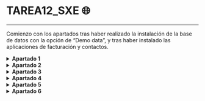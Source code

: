 # TAREA12_SXE 🌐
---
Comienzo con los apartados tras haber realizado la instalación de la base de datos con la opción de “Demo
data”, y tras haber instalado las aplicaciones de facturación y contactos.
<details>
<summary> <b> Apartado 1 </b> </summary>

Para crear la tabla de 'EmpresasFCT' he escrito lo siguiente:
```sql
CREATE TABLE IF NOT EXISTS public.EmpresasFCT(
	idEmpresa SERIAL PRIMARY KEY,
	nombre VARCHAR(40),
	quiereAlumnos BOOLEAN,
	numAlumnos INTEGER,
	fechaContacto DATE
);
```
![imagen](https://github.com/user-attachments/assets/7745f670-2eb7-4de2-aa06-9e1ba84d2cab)

Y este es el resultado:

![imagen](https://github.com/user-attachments/assets/7bb2d4d9-c4b8-4841-a4dc-da3c75803831)

</details>

<details>
<summary> <b> Apartado 2 </b></summary>

```sql
INSERT INTO public.EmpresasFCT (nombre, quiereAlumnos, numAlumnos, fechaContacto)
VALUES
    ('Empresa1', TRUE, 2, '2025-03-15'),
    ('Empresa2', FALSE, 0, '2025-04-23'),
    ('Empresa3', TRUE, 1, '2025-02-04'),
    ('Empresa4', TRUE, 4, '2025-05-10'),
    ('Empresa5', FALSE, 0, '2025-03-12');
);
```
![imagen](https://github.com/user-attachments/assets/fc8b1e9f-30ac-4e7d-ba0c-520d0c53eb21)

Y este es el resultado:

![imagen](https://github.com/user-attachments/assets/e8854ec0-572a-4dfe-9523-cf02b6d8aa3c)

</details>

<details>
<summary> <b> Apartado 3 </b></summary>

```sql
select * from EmpresasFCT order by fechaContacto
```
![imagen](https://github.com/user-attachments/assets/efa226e7-30b7-45c2-b944-f7bb5b5d58db)

Y este es el resultado:

![imagen](https://github.com/user-attachments/assets/a428af17-32f6-429c-aaa3-eae5ab5040eb)

</details>

<details>
<summary> <b> Apartado 4 </b></summary>

```sql
select name, commercial_company_name from res_partner where city='Tracy' and is_company=False order by commercial_company_name
```
![imagen](https://github.com/user-attachments/assets/262bc9d3-adb3-40d7-bfab-ed01db14604a)

Y este es el resultado:

![imagen](https://github.com/user-attachments/assets/e0e9df50-dba5-4b45-b146-bb2a1f057f8c)

</details>

<details>
<summary> <b> Apartado 5 </b></summary>

```sql
select distinct invoice_partner_display_name, name, invoice_date, amount_untaxed from account_move where move_type='in_refund' order by invoice_date
```
![imagen](https://github.com/user-attachments/assets/ac6237ec-470b-431f-a0b0-9d0b35326207)

Y este es el resultado:

![imagen](https://github.com/user-attachments/assets/ed200cab-4819-4212-bc81-8c559c52ebc0)

</details>

<details>
<summary> <b> Apartado 6 </b></summary>

```sql
SELECT invoice_partner_display_name, count(distinct name), sum(distinct amount_untaxed) 
FROM account_move
WHERE move_type = 'out_invoice' and state = 'posted'
GROUP BY invoice_partner_display_name
HAVING COUNT(DISTINCT name) > 2;
```
![imagen](https://github.com/user-attachments/assets/99116e02-901a-400d-93d1-b8db2494f4ba)

Y este es el resultado:

![imagen](https://github.com/user-attachments/assets/7e2dbdbe-ee80-4c3a-9c9c-b15ab1f818fd)

</details>
